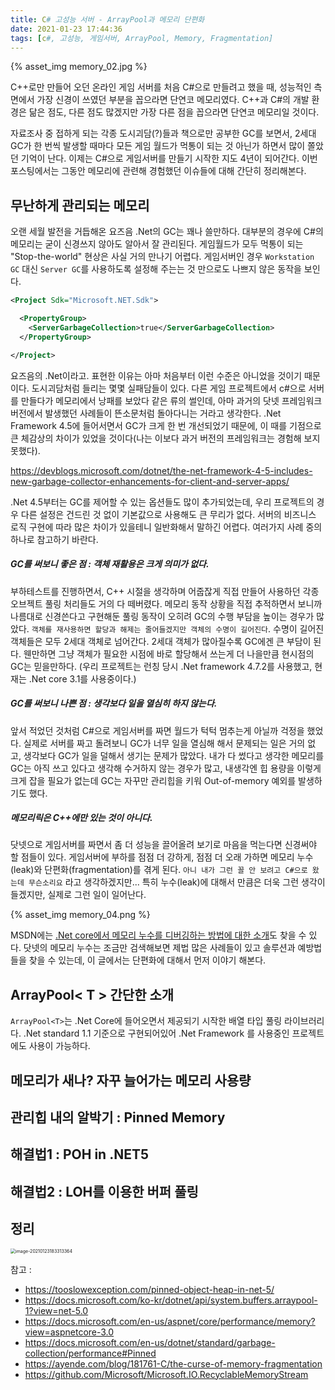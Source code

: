 ```yaml
---
title: C# 고성능 서버 - ArrayPool과 메모리 단편화
date: 2021-01-23 17:44:36
tags: [c#, 고성능, 게임서버, ArrayPool, Memory, Fragmentation]
---
```


{% asset_img memory_02.jpg %}

C++로만 만들어 오던 온라인 게임 서버를 처음 C#으로 만들려고 했을 때, 성능적인 측면에서 가장 신경이 쓰였던 부분을 꼽으라면 단연코 메모리였다. C++과 C#의 개발 환경은 닮은 점도, 다른 점도 많겠지만 가장 다른 점을 꼽으라면 단연코 메모리일 것이다. 

자료조사 중 접하게 되는 각종 도시괴담(?)들과 책으로만 공부한 GC를 보면서, 2세대 GC가 한 번씩 발생할 때마다 모든 게임 월드가 먹통이 되는 것 아닌가 하면서 많이 쫄았던 기억이 난다.
이제는 C#으로 게임서버를 만들기 시작한 지도 4년이 되어간다. 이번 포스팅에서는 그동안 메모리에 관련해 경험했던 이슈들에 대해 간단히 정리해본다.

<!-- more -->



## 무난하게 관리되는 메모리

오랜 세월 발전을 거듭해온 요즈음 .Net의 GC는 꽤나 쓸만하다. 대부분의 경우에 C#의 메모리는 굳이 신경쓰지 않아도 알아서 잘 관리된다. 게임월드가 모두 먹통이 되는 "Stop-the-world" 현상은 사실 거의 만나기 어렵다. 게임서버인 경우 `Workstation GC` 대신 `Server GC`를 사용하도록 설정해 주는는 것 만으로도 나쁘지 않은 동작을 보인다. 

```xml
<Project Sdk="Microsoft.NET.Sdk">

  <PropertyGroup>
    <ServerGarbageCollection>true</ServerGarbageCollection>
  </PropertyGroup>

</Project>
```

요즈음의 .Net이라고. 표현한 이유는 아마 처음부터 이런 수준은 아니었을 것이기 때문이다. 도시괴담처럼 들리는 몇몇 실패담들이 있다. 다른 게임 프로젝트에서 c#으로 서버를 만들다가 메모리에서 낭패를 보았다 같은 류의 썰인데, 아마 과거의 닷넷 프레임워크 버전에서 발생했던 사례들이 뜬소문처럼 돌아다니는 거라고 생각한다. .Net Framework 4.5에 들어서면서 GC가 크게 한 번 개선되었기 때문에, 이 때를 기점으로 큰 체감상의 차이가 있었을 것이다(나는 이보다 과거 버전의 프레임워크는 경험해 보지 못했다).

https://devblogs.microsoft.com/dotnet/the-net-framework-4-5-includes-new-garbage-collector-enhancements-for-client-and-server-apps/

.Net 4.5부터는 GC를 제어할 수 있는 옵션들도 많이 추가되었는데, 우리 프로젝트의 경우 다른 설정은 건드린 것 없이 기본값으로 사용해도 큰 무리가 없다. 서버의 비즈니스 로직 구현에 따라 많은 차이가 있을테니 일반화해서 말하긴 어렵다. 여러가지 사례 중의 하나로 참고하기 바란다.

##### GC를 써보니 좋은 점 : 객체 재활용은 크게 의미가 없다.
부하테스트를 진행하면서, C++ 시절을 생각하며 어줍잖게 직접 만들어 사용하던 각종 오브젝트 풀링 처리들도 거의 다 떼버렸다. 메모리 동작 상황을 직접 추적하면서 보니까 나름대로 신경쓴다고 구현해둔 풀링 동작이 오히려 GC의 수행 부담을 높이는 경우가 많았다. `객체를 재사용하면 할당과 해제는 줄어들겠지만 객체의 수명이 길어진다`. 수명이 길어진 객체들은 모두 2세대 객체로 넘어간다. 2세대 객체가 많아질수록 GC에겐 큰 부담이 된다. 웬만하면 그냥 객체가 필요한 시점에 바로 할당해서 쓰는게 더 나을만큼 현시점의 GC는 믿을만하다. (우리 프로젝트는 런칭 당시 .Net framework 4.7.2를 사용했고, 현재는 .Net core 3.1를 사용중이다.)

##### GC를 써보니 나쁜 점 : 생각보다 일을 열심히 하지 않는다.

앞서 적었던 것처럼 C#으로 게임서버를 짜면 월드가 턱턱 멈추는게 아닐까 걱정을 했었다. 실제로 서버를 짜고 돌려보니 GC가 너무 일을 열심해 해서 문제되는 일은 거의 없고, 생각보다 GC가 일을 덜해서 생기는 문제가 많았다. 내가 다 썼다고 생각한 메모리를 GC는 아직 쓰고 있다고 생각해 수거하지 않는 경우가 많고, 내생각엔 힙 용량을 이렇게 크게 잡을 필요가 없는데 GC는 자꾸만 관리힙을 키워 Out-of-memory 예외를 발생하기도 했다.

##### 메모리릭은 C++에만 있는 것이 아니다. 

닷넷으로 게임서버를 짜면서 좀 더 성능을 끌어올려 보기로 마음을 먹는다면 신경써야 할 점들이 있다. 게임서버에 부하를 점점 더 강하게, 점점 더 오래 가하면 메모리 누수(leak)와 단편화(fragmentation)를 겪게 된다. `아니 내가 그런 꼴 안 보려고 C#으로 왔는데 무슨소리요` 라고 생각하겠지만... 특히 누수(leak)에 대해서 만큼은 더욱 그런 생각이 들겠지만, 실제로 그런 일이 일어난다.

{% asset_img memory_04.png %}

MSDN에는 [.Net core에서 메모리 누수를 디버깅하는 방법에 대한 소개](https://docs.microsoft.com/en-us/dotnet/core/diagnostics/debug-memory-leak)도 찾을 수 있다. 닷넷의 메모리 누수는 조금만 검색해보면 제법 많은 사례들이 있고 솔루션과 예방법들을 찾을 수 있는데, 이 글에서는 단편화에 대해서 먼저 이야기 해본다.


## ArrayPool< T > 간단한 소개

`ArrayPool<T>`는 .Net Core에 들어오면서 제공되기 시작한 배열 타입 풀링 라이브러리다. .Net standard 1.1 기준으로 구현되어있어 .Net Framework 를 사용중인 프로젝트에도 사용이 가능하다. 



## 메모리가 새나? 자꾸 늘어가는 메모리 사용량



## 관리힙 내의 알박기 : Pinned Memory



## 해결법1 : POH in .NET5



## 해결법2 : LOH를 이용한 버퍼 풀링



## 정리







<img src="/Users/florist/dev/devnote/source/_posts/2021-01-23-C-고성능-서버-ArrayPool과-메모리-단편화/memory_00.png" alt="image-20210123183313364" style="zoom:50%;" />



참고 : 

* https://tooslowexception.com/pinned-object-heap-in-net-5/
* https://docs.microsoft.com/ko-kr/dotnet/api/system.buffers.arraypool-1?view=net-5.0
* https://docs.microsoft.com/en-us/aspnet/core/performance/memory?view=aspnetcore-3.0
* https://docs.microsoft.com/en-us/dotnet/standard/garbage-collection/performance#Pinned
* https://ayende.com/blog/181761-C/the-curse-of-memory-fragmentation
* https://github.com/Microsoft/Microsoft.IO.RecyclableMemoryStream